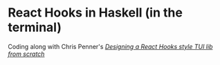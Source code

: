 # React Hooks in Haskell (in the terminal)

Coding along with Chris Penner's [_Designing a React Hooks style TUI lib from scratch_](https://www.youtube.com/watch?v=xiBSb0A_3SQ)
